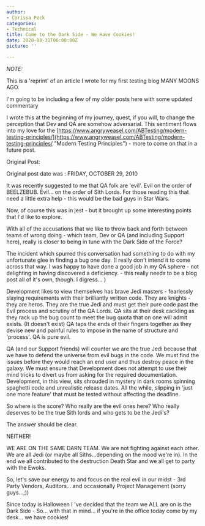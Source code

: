 ```yaml
---
author:
- Corissa Peck
categories:
- Technical
title: Come to the Dark Side - We Have Cookies!
date: 2020-08-31T06:00:00Z
picture: ''

---
```

_NOTE:_

This is a 'reprint' of an article I wrote for my first testing blog MANY MOONS AGO. 

I'm going to be including a few of my older posts here with some updated commentary

I wrote this at the beginning of my journey,  quest, if you will,  to change the perception that Dev and QA are somehow adversarial.  This sentiment flows into my love for the [https://www.angryweasel.com/ABTesting/modern-testing-principles/](https://www.angryweasel.com/ABTesting/modern-testing-principles/ "Modern Testing Principles") - more to come on that in a future post.

Original Post:

Original post date was : FRIDAY, OCTOBER 29, 2010

It was recently suggested to me that QA folk are 'evil'. Evil on the order of BEELZEBUB. Evil... on the order of Sith Lords. For those reading this that need a little extra help - this would be the bad guys in Star Wars.  
  
Now, of course this was in jest - but it brought up some interesting points that I'd like to explore.  
  
With all of the accusations that we like to throw back and forth between teams of wrong doing - which team, Dev or QA (and including Support here), really is closer to being in tune with the Dark Side of the Force?  
  
The incident which spurred this conversation had something to do with my unfortunate glee in finding a bug one day. (I really don't intend it to come across that way. I was happy to have done a good job in my QA sphere - not delighting in having discovered a deficiency. - this really needs to be a blog post all of it's own, though. I digress... )  
  
  
Development likes to view themselves has brave Jedi masters - fearlessly slaying requirements with their brilliantly written code. They are knights - they are heros. They are the true Jedi and must get their pure code past the Evil process and scrutiny of the QA Lords. QA sits at their desk cackling as they rack up the bug count to meet the bug quota that on one will admit exists. (It doesn't exist) QA taps the ends of their fingers together as they devise new and painful rules to impose in the name of structure and 'process'. QA is pure evil.  
  
QA (and our Support friends) will counter we are the true Jedi because that we have to defend the universe from evil bugs in the code. We must find the issues before they would reach an end user and thus destroy peace in the galaxy. We must ensure that Development does not attempt to use their mind tricks to divert us from asking for the required documentation. Development, in this view, sits shrouded in mystery in dark rooms spinning spaghetti code and unrealistic release dates. All the while, slipping in 'just one more feature' that must be tested without affecting the deadline.   
  
  
So where is the score? Who really are the evil ones here? Who really deserves to be the true Sith lords and who gets to be the Jedi's?   
  
The answer should be clear.  
  
  
  
NEITHER!  
  
  
 WE ARE ON THE SAME DARN TEAM. We are not fighting against each other. We are all Jedi (or maybe all Siths...depending on the mood we're in). In the end we all contributed to the destruction Death Star and we all get to party with the Ewoks.  
  
So, let's save our energy to and focus on the real evil in our midst - 3rd Party Vendors, Auditors... and occasionally Project Management (sorry guys...;))  
  
Since today is Halloween I 've decided that the team we ALL are on is the Dark Side - So... with that in mind... if you're in the office today come by my desk... we have cookies!